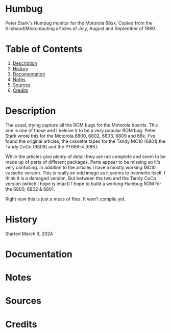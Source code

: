 # Humbug

Peter Stark's Humbug monitor for the Motorola 68xx. Copied from the
Kilobaud/Micromputing articles of July, August and September of 1980.

# Table of Contents

1. [Description](#Description)
2. [History](#History)
3. [Documentation](#Documentation)
4. [Notes](#Note)
5. [Sources](#Sources)
6. [Credits](#Credits)

# Description

The usual, trying capture all the ROM bugs for the Motorola boards. This
one is one of those and I beleive it to be a very popular ROM bug. Peter
Stark wrote this for the Motorola 6800, 6802, 6803, 6809 and 68k. I've
found the original articles, the cassette tapes for the Tandy MC10 (6801)
the Tandy CoCo (6809) and the PT68K-4 (68K).

While the articles give plenty of detail they are not complete and seem
to be made up of parts of different packages. Parts appear to be missing
so it's very confusing. In addition to the articles I have a mostly working
MC10 cassette version. This is really an odd image as it seems to overwrite
itself. I think it is a damaged version. But between the two and the Tandy
CoCo version (which I hope is intact) I hope to build a working Humbug ROM
for the 6800, 6802 & 6801.

Right now this is just a mess of files. It won't compile yet.

# History

Started March 9, 2024

# Documentation

# Notes

# Sources

# Credits

